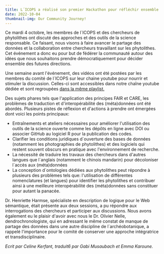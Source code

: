 ```yaml
---
title: L´ICOPS a réalisé son premier Hackathon pour réfléchir ensemble aux prochaines actions à mener
date: 2022-10-04
thumbnail-img: Our Community Journey!
---
```


Ce mardi 4 octobre, les membres de l´ICOPS et des chercheurs de phytolithes ont discuté des approches et des outils de la science responsable. Ce faisant, nous visons à faire avancer le partage des données et la collaboration entre chercheurs travaillant sur les phytolithes. Cet événement a donc eu pour but de fédérer la communauté autour des idées que nous souhaitons prendre démocratiquement pour décider ensemble des futures directions.

Une semaine avant l'événement, des vidéos ont été postées par les membres du comité de l´ICOPS sur leur chaine youtube pour nourrir et stimuler la discussion. Celles-ci sont accessibles dans notre chaîne youtube dédiée et sont regroupées
[dans la même playlist.](https://www.youtube.com/playlist?list=PLSOpdKfRN6mw-AjM2S9h3WFgA17gXdF-N)

Des sujets phares tels que l'application des principes FAIR et CARE, les problèmes de traduction et d'interopérabilité des (méta)données ont été abordés. Plusieurs pistes de réflexion et d'actions à prendre ont émergées dont voici les points principaux:

- Entraînements et ateliers nécessaires pour améliorer l'utilisation des outils de la science ouverte comme les dépôts en ligne avec DOI ou associer GitHub au logiciel R pour la publication des codes.
- Clarifier les conditions juridiques d´ouverture des bases de données (notamment les photographies de phytolithes) et des logiciels qui restent souvent obscurs en pratique avec l'environnement de recherche.
- La nécessité de traduire les travaux des chercheurs dans d'autres langues que l´anglais (notamment le chinois mandarin) pour décoloniser l´accès aux (méta)données
- La conception d´ontologies dédiées aux phytolithes peut répondre à plusieurs des problèmes tels que: l'utilisation de différentes nomenclatures (et langues) pour identifier les phytolithes et contribuer ainsi à une meilleure interopérabilité des (méta)données sans constituer pour autant la panacée.

Dr. Henriette Harmse, spécialiste en description de logique pour le Web sémantique, était présente aux deux sessions, a pu répondre aux interrogations des chercheurs et participer aux discussions. Nous avons également eu le plaisir d'avoir avec nous le Dr. Olivier Nelle, dendrochronologiste, qui en adressant le même constat de manque de partage des données dans une autre discipline de l´archéobotanique, a rappelé l'importance pour le comité de conserver une approche intégratrice et transdisciplinaire.

*Ecrit par Celine Kerfant, traduit6 par Gabi Musaubach et Emma Karoune.*
